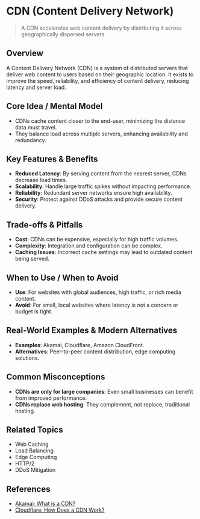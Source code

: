 # CDN (Content Delivery Network)

> A CDN accelerates web content delivery by distributing it across geographically dispersed servers.

## Overview
A Content Delivery Network (CDN) is a system of distributed servers that deliver web content to users based on their geographic location. It exists to improve the speed, reliability, and efficiency of content delivery, reducing latency and server load.

## Core Idea / Mental Model
- CDNs cache content closer to the end-user, minimizing the distance data must travel.
- They balance load across multiple servers, enhancing availability and redundancy.

## Key Features & Benefits
- **Reduced Latency**: By serving content from the nearest server, CDNs decrease load times.
- **Scalability**: Handle large traffic spikes without impacting performance.
- **Reliability**: Redundant server networks ensure high availability.
- **Security**: Protect against DDoS attacks and provide secure content delivery.

## Trade-offs & Pitfalls
- **Cost**: CDNs can be expensive, especially for high traffic volumes.
- **Complexity**: Integration and configuration can be complex.
- **Caching Issues**: Incorrect cache settings may lead to outdated content being served.

## When to Use / When to Avoid
- **Use**: For websites with global audiences, high traffic, or rich media content.
- **Avoid**: For small, local websites where latency is not a concern or budget is tight.

## Real-World Examples & Modern Alternatives
- **Examples**: Akamai, Cloudflare, Amazon CloudFront.
- **Alternatives**: Peer-to-peer content distribution, edge computing solutions.

## Common Misconceptions
- **CDNs are only for large companies**: Even small businesses can benefit from improved performance.
- **CDNs replace web hosting**: They complement, not replace, traditional hosting.

## Related Topics
- Web Caching
- Load Balancing
- Edge Computing
- HTTP/2
- DDoS Mitigation

## References
- [Akamai: What is a CDN?](https://www.akamai.com/solutions/intelligent-edge-platform/what-is-a-cdn)
- [Cloudflare: How Does a CDN Work?](https://www.cloudflare.com/learning/cdn/what-is-a-cdn/)
